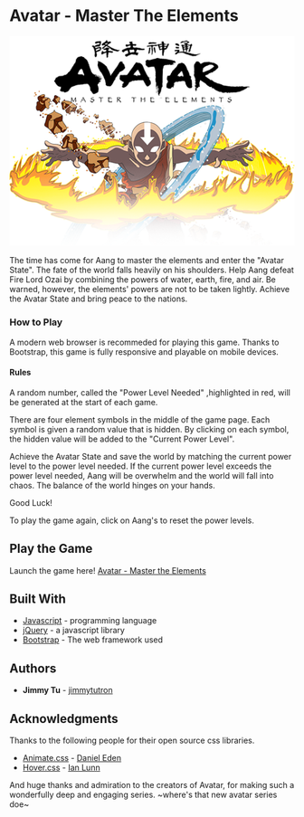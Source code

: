 # Avatar - Master The Elements

![logo](assets/imgs/avatar_state.png)

The time has come for Aang to master the elements and enter the "Avatar State". The fate of the world falls heavily on his shoulders. Help Aang defeat Fire Lord Ozai by combining the powers of water, earth, fire, and air. Be warned, however, the elements' powers are not to be taken lightly. Achieve the Avatar State and bring peace to the nations.

### How to Play

A modern web browser is recommeded for playing this game. Thanks to Bootstrap, this game is fully responsive and playable on mobile devices.

#### Rules

A random number, called the "Power Level Needed" ,highlighted in red, will be generated at the start of each game.

There are four element symbols in the middle of the game page. Each symbol is given a random value that is hidden. By clicking on each symbol, the hidden value will be added to the "Current Power Level".

Achieve the Avatar State and save the world by matching the current power level to the power level needed. If the current power level exceeds the power level needed, Aang will be overwhelm and the world will fall into chaos. The balance of the world hinges on your hands.

Good Luck!

To play the game again, click on Aang's to reset the power levels.

## Play the Game
Launch the game here! [Avatar - Master the Elements](https://jimmytutron.github.io/AvatarMasterTheElements/) 

## Built With

* [Javascript](https://www.javascript.com/) - programming language
* [jQuery](https://jquery.com/) - a javascript library
* [Bootstrap](https://getbootstrap.com/) - The web framework used

## Authors

* **Jimmy Tu** - [jimmytutron](https://github.com/jimmytutron)


## Acknowledgments

Thanks to the following people for their open source css libraries.

* [Animate.css](https://daneden.github.io/animate.css/) - [Daniel Eden](https://daneden.me/)
* [Hover.css](http://ianlunn.github.io/Hover/) - [Ian Lunn](https://github.com/IanLunn)

And huge thanks and admiration to the creators of Avatar, for making such a wonderfully deep and engaging series. ~where's that new avatar series doe~
